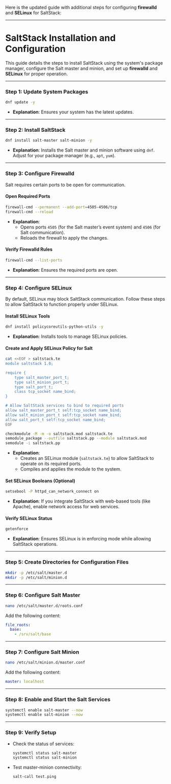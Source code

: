Here is the updated guide with additional steps for configuring **firewalld** and **SELinux** for SaltStack:

---

# **SaltStack Installation and Configuration**

This guide details the steps to install SaltStack using the system's package manager, configure the Salt master and minion, and set up **firewalld** and **SELinux** for proper operation.

---

### **Step 1: Update System Packages**
```bash
dnf update -y
```
- **Explanation**: Ensures your system has the latest updates.

---

### **Step 2: Install SaltStack**
```bash
dnf install salt-master salt-minion -y
```
- **Explanation**: Installs the Salt master and minion software using `dnf`. Adjust for your package manager (e.g., `apt`, `yum`).

---

### **Step 3: Configure Firewalld**
Salt requires certain ports to be open for communication.  

#### **Open Required Ports**
```bash
firewall-cmd --permanent --add-port=4505-4506/tcp
firewall-cmd --reload
```
- **Explanation**:  
  - Opens ports `4505` (for the Salt master’s event system) and `4506` (for Salt communication).  
  - Reloads the firewall to apply the changes.

#### **Verify Firewalld Rules**
```bash
firewall-cmd --list-ports
```
- **Explanation**: Ensures the required ports are open.

---

### **Step 4: Configure SELinux**
By default, SELinux may block SaltStack communication. Follow these steps to allow SaltStack to function properly under SELinux.

#### **Install SELinux Tools**
```bash
dnf install policycoreutils-python-utils -y
```
- **Explanation**: Installs tools to manage SELinux policies.

#### **Create and Apply SELinux Policy for Salt**
```bash
cat <<EOF > saltstack.te
module saltstack 1.0;

require {
    type salt_master_port_t;
    type salt_minion_port_t;
    type salt_port_t;
    class tcp_socket name_bind;
}

# Allow SaltStack services to bind to required ports
allow salt_master_port_t self:tcp_socket name_bind;
allow salt_minion_port_t self:tcp_socket name_bind;
allow salt_port_t self:tcp_socket name_bind;
EOF

checkmodule -M -m -o saltstack.mod saltstack.te
semodule_package --outfile saltstack.pp --module saltstack.mod
semodule -i saltstack.pp
```
- **Explanation**:  
  - Creates an SELinux module (`saltstack.te`) to allow SaltStack to operate on its required ports.
  - Compiles and applies the module to the system.

#### **Set SELinux Booleans (Optional)**
```bash
setsebool -P httpd_can_network_connect on
```
- **Explanation**: If you integrate SaltStack with web-based tools (like Apache), enable network access for web services.

#### **Verify SELinux Status**
```bash
getenforce
```
- **Explanation**: Ensures SELinux is in enforcing mode while allowing SaltStack operations.

---

### **Step 5: Create Directories for Configuration Files**
```bash
mkdir -p /etc/salt/master.d
mkdir -p /etc/salt/minion.d
```

---

### **Step 6: Configure Salt Master**
```bash
nano /etc/salt/master.d/roots.conf
```
Add the following content:
```yaml
file_roots:
  base:
    - /srv/salt/base
```

---

### **Step 7: Configure Salt Minion**
```bash
nano /etc/salt/minion.d/master.conf
```
Add the following content:
```yaml
master: localhost
```

---

### **Step 8: Enable and Start the Salt Services**
```bash
systemctl enable salt-master --now
systemctl enable salt-minion --now
```
---

### **Step 9: Verify Setup**
- Check the status of services:
  ```bash
  systemctl status salt-master
  systemctl status salt-minion
  ```
- Test master-minion connectivity:
  ```bash
  salt-call test.ping
  ```


